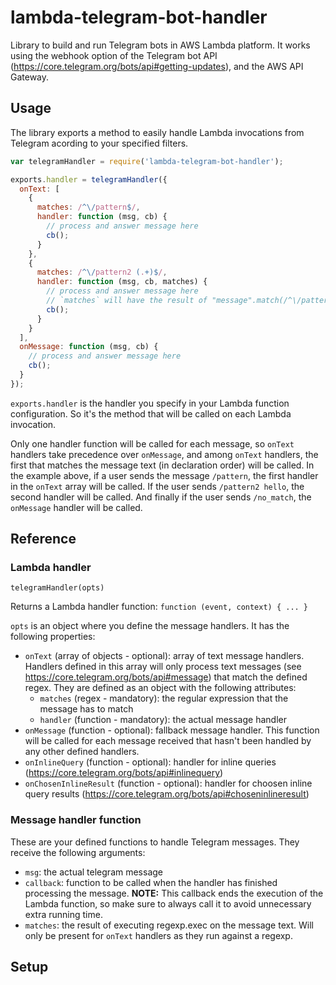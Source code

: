 lambda-telegram-bot-handler
===========================

Library to build and run Telegram bots in AWS Lambda platform. It works using the webhook option of the Telegram bot API (https://core.telegram.org/bots/api#getting-updates), and the AWS API Gateway.

## Usage

The library exports a method to easily handle Lambda invocations from Telegram acording to your specified filters.

```js
var telegramHandler = require('lambda-telegram-bot-handler');

exports.handler = telegramHandler({
  onText: [
    {
      matches: /^\/pattern$/,
      handler: function (msg, cb) {
        // process and answer message here
        cb();
      }
    },
    {
      matches: /^\/pattern2 (.+)$/,
      handler: function (msg, cb, matches) {
        // process and answer message here
        // `matches` will have the result of "message".match(/^\/pattern2 (.+)$/)
        cb();
      }
    }
  ],
  onMessage: function (msg, cb) {
    // process and answer message here
    cb();
  }
});
```

`exports.handler` is the handler you specify in your Lambda function configuration. So it's the method that will be called on each Lambda invocation.

Only one handler function will be called for each message, so `onText` handlers take precedence over `onMessage`, and among `onText` handlers, the first that matches the message text (in declaration order) will be called.
In the example above, if a user sends the message `/pattern`, the first handler in the `onText` array will be called. If the user sends `/pattern2 hello`, the second handler will be called. And finally if the user sends `/no_match`, the `onMessage` handler will be called.

## Reference

### Lambda handler

`telegramHandler(opts)`

Returns a Lambda handler function: `function (event, context) { ... }`

`opts` is an object where you define the message handlers. It has the following properties:

- `onText` (array of objects - optional): array of text message handlers. Handlers defined in this array will only process text messages (see https://core.telegram.org/bots/api#message) that match the defined regex. They are defined as an object with the following attributes:
  - `matches` (regex - mandatory): the regular expression that the message has to match
  - `handler` (function - mandatory): the actual message handler
- `onMessage` (function - optional): fallback message handler. This function will be called for each message received that hasn't been handled by any other defined handlers.
- `onInlineQuery` (function - optional): handler for inline queries (https://core.telegram.org/bots/api#inlinequery)
- `onChosenInlineResult` (function - optional): handler for choosen inline query results (https://core.telegram.org/bots/api#choseninlineresult)

### Message handler function

These are your defined functions to handle Telegram messages. They receive the following arguments:

- `msg`: the actual telegram message
- `callback`: function to be called when the handler has finished processing the message. **NOTE:** This callback ends the execution of the Lambda function, so make sure to always call it to avoid unnecessary extra running time.
- `matches`: the result of executing regexp.exec on the message text. Will only be present for `onText` handlers as they run against a regexp.

## Setup
